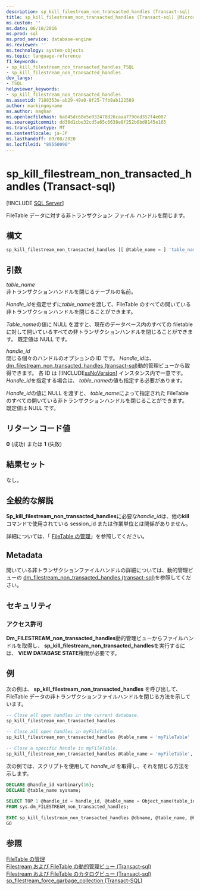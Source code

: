 ```yaml
---
description: sp_kill_filestream_non_transacted_handles (Transact-sql)
title: sp_kill_filestream_non_transacted_handles (Transact-sql) |Microsoft Docs
ms.custom: ''
ms.date: 06/10/2016
ms.prod: sql
ms.prod_service: database-engine
ms.reviewer: ''
ms.technology: system-objects
ms.topic: language-reference
f1_keywords:
- sp_kill_filestream_non_transacted_handles_TSQL
- sp_kill_filestream_non_transacted_handles
dev_langs:
- TSQL
helpviewer_keywords:
- sp_kill_filestream_non_transacted_handles
ms.assetid: 7188353e-ab29-49a0-8f25-7fb8ab122589
author: markingmyname
ms.author: maghan
ms.openlocfilehash: ba045dc68e5e032478d26caaa7790ed357f4e087
ms.sourcegitcommit: dd36d1cbe32cd5a65c6638e8f252b0bd8145e165
ms.translationtype: MT
ms.contentlocale: ja-JP
ms.lasthandoff: 09/08/2020
ms.locfileid: "89550090"
---
```

# <a name="sp_kill_filestream_non_transacted_handles-transact-sql"></a>sp_kill_filestream_non_transacted_handles (Transact-sql)
[!INCLUDE [SQL Server](../../includes/applies-to-version/sqlserver.md)]

  FileTable データに対する非トランザクション ファイル ハンドルを閉じます。  
  
## <a name="syntax"></a>構文  
  
```sql  
sp_kill_filestream_non_transacted_handles [[ @table_name = ] 'table_name', [[ @handle_id = ] @handle_id]]  
```  
  
## <a name="arguments"></a>引数  
 *table_name*  
 非トランザクションハンドルを閉じるテーブルの名前。  
  
 *Handle_id*を指定せずに*table_name*を渡して、FileTable のすべての開いている非トランザクションハンドルを閉じることができます。  
  
 *Table_name*の値に NULL を渡すと、現在のデータベース内のすべての filetable に対して開いているすべての非トランザクションハンドルを閉じることができます。 既定値は NULL です。  
  
 *handle_id*  
 閉じる個々のハンドルのオプションの ID です。 *Handle_id*は、 [dm_filestream_non_transacted_handles &#40;transact-sql&#41;](../../relational-databases/system-dynamic-management-views/sys-dm-filestream-non-transacted-handles-transact-sql.md)動的管理ビューから取得できます。 各 ID は [!INCLUDE[ssNoVersion](../../includes/ssnoversion-md.md)] インスタンス内で一意です。 *Handle_id*を指定する場合は、 *table_name*の値も指定する必要があります。  
  
 *Handle_id*の値に NULL を渡すと、 *table_name*によって指定された FileTable のすべての開いている非トランザクションハンドルを閉じることができます。 既定値は NULL です。  
  
## <a name="return-code-value"></a>リターン コード値  
 **0** (成功) または **1** (失敗)  
  
## <a name="result-set"></a>結果セット  
 なし。  
  
## <a name="general-remarks"></a>全般的な解説  
 **Sp_kill_filestream_non_transacted_handles**に必要な*handle_id*は、他の**kill**コマンドで使用されている session_id または作業単位とは関係がありません。  
  
 詳細については、「 [FileTable の管理](../../relational-databases/blob/manage-filetables.md)」を参照してください。  
  
## <a name="metadata"></a>Metadata  
 開いている非トランザクションファイルハンドルの詳細については、動的管理ビューの [dm_filestream_non_transacted_handles &#40;transact-sql&#41;](../../relational-databases/system-dynamic-management-views/sys-dm-filestream-non-transacted-handles-transact-sql.md)を参照してください。  
  
## <a name="security"></a>セキュリティ  
  
### <a name="permissions"></a>アクセス許可  
 **Dm_FILESTREAM_non_transacted_handles**動的管理ビューからファイルハンドルを取得し、 **sp_kill_filestream_non_transacted_handles**を実行するには、 **VIEW DATABASE STATE**権限が必要です。  
  
## <a name="examples"></a>例  
 次の例は、 **sp_kill_filestream_non_transacted_handles** を呼び出して、FileTable データの非トランザクションファイルハンドルを閉じる方法を示しています。  
  
```sql  
-- Close all open handles in the current database.  
sp_kill_filestream_non_transacted_handles  
  
-- Close all open handles in myFileTable.  
sp_kill_filestream_non_transacted_handles @table_name = 'myFileTable'  
  
-- Close a specific handle in myFileTable.  
sp_kill_filestream_non_transacted_handles @table_name = 'myFileTable', @handle_id = 0xFFFAAADD  
```  
  
 次の例では、スクリプトを使用して *handle_id* を取得し、それを閉じる方法を示します。  
  
```sql  
DECLARE @handle_id varbinary(16);  
DECLARE @table_name sysname;  
  
SELECT TOP 1 @handle_id = handle_id, @table_name = Object_name(table_id)  
FROM sys.dm_FILESTREAM_non_transacted_handles;  
  
EXEC sp_kill_filestream_non_transacted_handles @dbname, @table_name, @handle_id;  
GO  
```  
  
## <a name="see-also"></a>参照  
 [FileTable の管理](../../relational-databases/blob/manage-filetables.md)  
 [Filestream および FileTable の動的管理ビュー (Transact-sql)](../system-dynamic-management-views/filestream-and-filetable-dynamic-management-views-transact-sql.md)
 <br>[Filestream および FileTable のカタログビュー (Transact-sql)](../system-catalog-views/filestream-and-filetable-catalog-views-transact-sql.md)
 <br>[sp_filestream_force_garbage_collection (Transact-SQL)](filestream-and-filetable-sp-filestream-force-garbage-collection.md)
  
